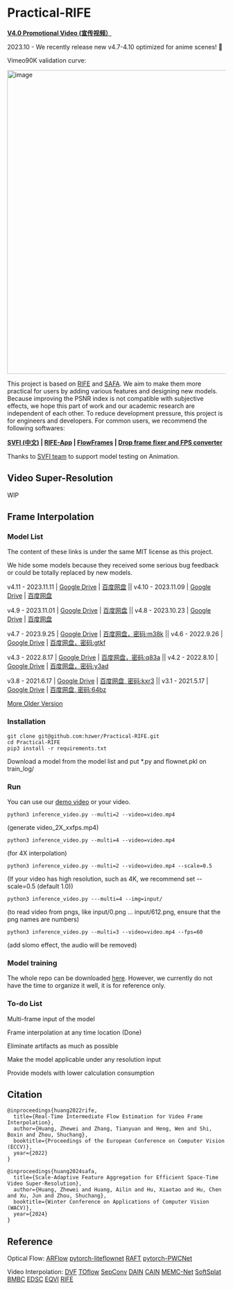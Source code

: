 # Practical-RIFE 
**[V4.0 Promotional Video (宣传视频）](https://www.bilibili.com/video/BV1J3411t7qT?p=1&share_medium=iphone&share_plat=ios&share_session_id=7AE3DA72-D05C-43A0-9838-E2A80885BD4E&share_source=QQ&share_tag=s_i&timestamp=1639643780&unique_k=rjqO0EK)**

2023.10 - We recently release new v4.7-4.10 optimized for anime scenes! 🎉

Vimeo90K validation curve: 

<img width="698" alt="image" src="https://github.com/hzwer/Practical-RIFE/assets/10103856/5bde95ad-48c1-4689-bcfe-9fa528a6c59e">

This project is based on [RIFE](https://github.com/hzwer/arXiv2020-RIFE) and [SAFA](https://github.com/megvii-research/WACV2024-SAFA). We aim to make them more practical for users by adding various features and designing new models. Because improving the PSNR index is not compatible with subjective effects, we hope this part of work and our academic research are independent of each other. To reduce development pressure, this project is for engineers and developers. For common users, we recommend the following softwares:

**[SVFI (中文)](https://github.com/YiWeiHuang-stack/Squirrel-Video-Frame-Interpolation) | [RIFE-App](https://grisk.itch.io/rife-app) | [FlowFrames](https://nmkd.itch.io/flowframes) | [Drop frame fixer and FPS converter](https://github.com/may-son/RIFE-FixDropFrames-and-ConvertFPS)**

Thanks to [SVFI team](https://github.com/Justin62628/Squirrel-RIFE) to support model testing on Animation. 

## Video Super-Resolution
WIP

## Frame Interpolation
### Model List
The content of these links is under the same MIT license as this project.

We hide some models because they received some serious bug feedback or could be totally replaced by new models. 

v4.11 - 2023.11.11 | [Google Drive](https://drive.google.com/file/d/16a6J5bt_lZg4zRWmKjav447SeusHowR0/view?usp=sharing) | [百度网盘](https://pan.baidu.com/s/1L2gUYOUDS-8Y7QtyMqG_8w?pwd=qa6j) || v4.10 - 2023.11.09 | [Google Drive](https://drive.google.com/file/d/1v6dOolTC7R5ZJbUO2KcatkbDO-pBnIEi/view?usp=sharing) | [百度网盘](https://pan.baidu.com/s/1IKClY1NFxEhtLKoca_xNBw?pwd=rey7)

v4.9 - 2023.11.01 | [Google Drive](https://drive.google.com/file/d/11Y0Yc2mXf0SP1obZeSJXpToB_njQO1jD/view?usp=sharing) | [百度网盘](https://pan.baidu.com/s/1xhb0j2IQ3EEBndZN2fW56A?pwd=yegq) || v4.8 - 2023.10.23 | [Google Drive](https://drive.google.com/file/d/1V6yJsfZgxfx3l03k1sex3YpLdqsJbj61/view?usp=sharing) | [百度网盘](https://pan.baidu.com/s/1cT8v6Dj6N4IepoNOB_d9NQ?pwd=ss6j)

v4.7 - 2023.9.25 | [Google Drive](https://drive.google.com/file/d/1dCuyDT2Vbj-hLxy_0vDRD4u7W1teik5-/view?usp=share_link) | [百度网盘，密码:m38k](https://pan.baidu.com/s/11Isys0J6vETyRj3pVRIMXg?pwd=m38k) || v4.6 - 2022.9.26 | [Google Drive](https://drive.google.com/file/d/1EAbsfY7mjnXNa6RAsATj2ImAEqmHTjbE/view?usp=sharing) | [百度网盘，密码:gtkf](https://pan.baidu.com/s/1Oc1enSD7kGnoQda2MdPYsw)

v4.3 - 2022.8.17 | [Google Drive](https://drive.google.com/file/d/1xrNofTGMHdt9sQv7-EOG0EChl8hZW_cU/view?usp=sharing) | [百度网盘，密码:q83a](https://pan.baidu.com/s/12AUAeZLZf5E1_Zx6WkS3xw?pwd=q83a) || v4.2 - 2022.8.10 | [Google Drive](https://drive.google.com/file/d/1JpDAJPrtRJcrOZMMlvEJJ8MUanAkA-99/view?usp=sharing) | [百度网盘，密码:y3ad](https://pan.baidu.com/s/1Io4Z_QUaBv-O7dYERqQAPw?pwd=y3ad) 

v3.8 - 2021.6.17 | [Google Drive](https://drive.google.com/file/d/1O5KfS3KzZCY3imeCr2LCsntLhutKuAqj/view?usp=sharing) | [百度网盘, 密码:kxr3](https://pan.baidu.com/s/1X-jpWBZWe-IQBoNAsxo2mA) || v3.1 - 2021.5.17 | [Google Drive](https://drive.google.com/file/d/1xn4R3TQyFhtMXN2pa3lRB8cd4E1zckQe/view?usp=sharing) | [百度网盘, 密码:64bz](https://pan.baidu.com/s/1W4p_Ni04HLI_jTy45sVodA) 

[More Older Version](megvii-research/ECCV2022-RIFE#41 (comment))

### Installation

```
git clone git@github.com:hzwer/Practical-RIFE.git
cd Practical-RIFE
pip3 install -r requirements.txt
```
Download a model from the model list and put *.py and flownet.pkl on train_log/
### Run

You can use our [demo video](https://drive.google.com/file/d/1i3xlKb7ax7Y70khcTcuePi6E7crO_dFc/view?usp=sharing) or your video. 
```
python3 inference_video.py --multi=2 --video=video.mp4 
```
(generate video_2X_xxfps.mp4)
```
python3 inference_video.py --multi=4 --video=video.mp4
```
(for 4X interpolation)
```
python3 inference_video.py --multi=2 --video=video.mp4 --scale=0.5
```
(If your video has high resolution, such as 4K, we recommend set --scale=0.5 (default 1.0))
```
python3 inference_video.py ---multi=4 --img=input/
```
(to read video from pngs, like input/0.png ... input/612.png, ensure that the png names are numbers)
```
python3 inference_video.py --multi=3 --video=video.mp4 --fps=60
```
(add slomo effect, the audio will be removed)

### Model training
The whole repo can be downloaded [here](https://drive.google.com/file/d/1zoSz7b8c6kUsnd4gYZ_6TrKxa7ghHJWW/view?usp=sharing). However, we currently do not have the time to organize it well, it is for reference only.

### To-do List
Multi-frame input of the model

Frame interpolation at any time location (Done)

Eliminate artifacts as much as possible

Make the model applicable under any resolution input

Provide models with lower calculation consumption

## Citation

```
@inproceedings{huang2022rife,
  title={Real-Time Intermediate Flow Estimation for Video Frame Interpolation},
  author={Huang, Zhewei and Zhang, Tianyuan and Heng, Wen and Shi, Boxin and Zhou, Shuchang},
  booktitle={Proceedings of the European Conference on Computer Vision (ECCV)},
  year={2022}
}
```
```
@inproceedings{huang2024safa,
  title={Scale-Adaptive Feature Aggregation for Efficient Space-Time Video Super-Resolution},
  author={Huang, Zhewei and Huang, Ailin and Hu, Xiaotao and Hu, Chen and Xu, Jun and Zhou, Shuchang},
  booktitle={Winter Conference on Applications of Computer Vision (WACV)},
  year={2024}
}
```

## Reference

Optical Flow:
[ARFlow](https://github.com/lliuz/ARFlow)  [pytorch-liteflownet](https://github.com/sniklaus/pytorch-liteflownet)  [RAFT](https://github.com/princeton-vl/RAFT)  [pytorch-PWCNet](https://github.com/sniklaus/pytorch-pwc)

Video Interpolation: 
[DVF](https://github.com/lxx1991/pytorch-voxel-flow)  [TOflow](https://github.com/Coldog2333/pytoflow)  [SepConv](https://github.com/sniklaus/sepconv-slomo)  [DAIN](https://github.com/baowenbo/DAIN)  [CAIN](https://github.com/myungsub/CAIN)  [MEMC-Net](https://github.com/baowenbo/MEMC-Net)   [SoftSplat](https://github.com/sniklaus/softmax-splatting)  [BMBC](https://github.com/JunHeum/BMBC)  [EDSC](https://github.com/Xianhang/EDSC-pytorch)  [EQVI](https://github.com/lyh-18/EQVI) [RIFE](https://github.com/hzwer/arXiv2020-RIFE)
